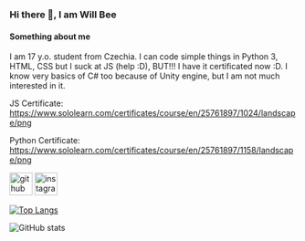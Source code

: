 ### Hi there 👋, I am Will Bee
#### Something about me
I am 17 y.o. student from Czechia. I can code simple things in Python 3, HTML, CSS but I suck at JS (help :D), BUT!!! I have it certificated now :D. I know very basics of C# too because of Unity engine, but I am not much interested in it.

JS Certificate: https://www.sololearn.com/certificates/course/en/25761897/1024/landscape/png

Python Certificate: https://www.sololearn.com/certificates/course/en/25761897/1158/landscape/png


[<img src='https://cdn.jsdelivr.net/npm/simple-icons@3.0.1/icons/github.svg' alt='github' height='40'>](https://github.com/Will-Bee)  [<img src='https://cdn.jsdelivr.net/npm/simple-icons@3.0.1/icons/instagram.svg' alt='instagram' height='40'>](https://www.instagram.com/vilem_bartosek/)  

[![Top Langs](https://github-readme-stats.vercel.app/api/top-langs/?username=Will-Bee)](https://github.com/anuraghazra/github-readme-stats)

![GitHub stats](https://github-readme-stats.vercel.app/api?username=Will-Bee&show_icons=true)  

